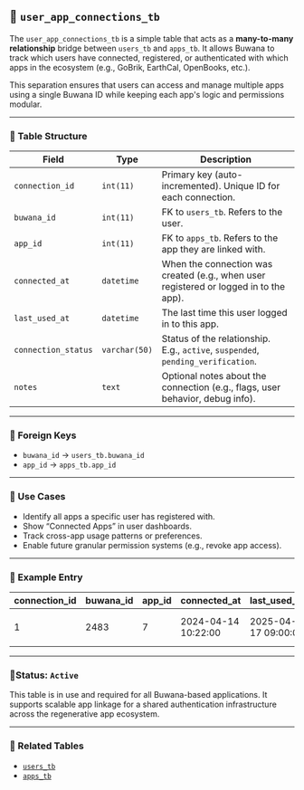 ## 🔗 `user_app_connections_tb`

The `user_app_connections_tb` is a simple table that acts as a **many-to-many relationship** bridge between `users_tb` and `apps_tb`. It allows Buwana to track which users have connected, registered, or authenticated with which apps in the ecosystem (e.g., GoBrik, EarthCal, OpenBooks, etc.).

This separation ensures that users can access and manage multiple apps using a single Buwana ID while keeping each app's logic and permissions modular.

---

### 🧱 Table Structure

| Field              | Type         | Description |
|--------------------|--------------|-------------|
| `connection_id`    | `int(11)`    | Primary key (auto-incremented). Unique ID for each connection. |
| `buwana_id`        | `int(11)`    | FK to `users_tb`. Refers to the user. |
| `app_id`           | `int(11)`    | FK to `apps_tb`. Refers to the app they are linked with. |
| `connected_at`     | `datetime`   | When the connection was created (e.g., when user registered or logged in to the app). |
| `last_used_at`     | `datetime`   | The last time this user logged in to this app. |
| `connection_status`| `varchar(50)`| Status of the relationship. E.g., `active`, `suspended`, `pending_verification`. |
| `notes`            | `text`       | Optional notes about the connection (e.g., flags, user behavior, debug info). |

---

### 🔐 Foreign Keys

- `buwana_id` → `users_tb.buwana_id`
- `app_id` → `apps_tb.app_id`

---

### 🧠 Use Cases

- Identify all apps a specific user has registered with.
- Show “Connected Apps” in user dashboards.
- Track cross-app usage patterns or preferences.
- Enable future granular permission systems (e.g., revoke app access).

---

### 📝 Example Entry

| connection_id | buwana_id | app_id | connected_at       | last_used_at        | connection_status | notes               |
|---------------|-----------|--------|--------------------|---------------------|-------------------|----------------------|
| 1             | 2483      | 7      | 2024-04-14 10:22:00| 2025-04-17 09:00:00 | active            | "Connected via GoBrik signup" |

---

### 🚦Status: `Active`

This table is in use and required for all Buwana-based applications. It supports scalable app linkage for a shared authentication infrastructure across the regenerative app ecosystem.

---

### 📘 Related Tables

- [`users_tb`](Buwana-Users-Table.md)
- [`apps_tb`](apps_tb.md)
